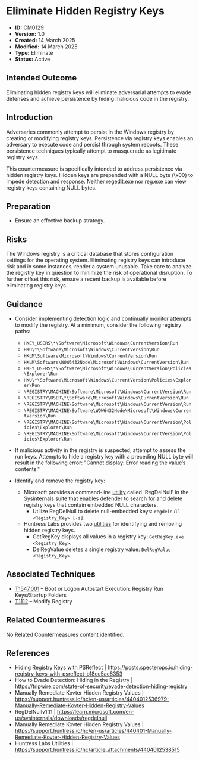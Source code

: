 # Eliminate Hidden Registry Keys

* **ID:** CM0129
* **Version:** 1.0
* **Created:** 14 March 2025
* **Modified:** 14 March 2025
* **Type:** Eliminate
* **Status:** Active

## Intended Outcome

Eliminating hidden registry keys will eliminate adversarial attempts to evade defenses and achieve persistence by hiding malicious code in the registry.  

## Introduction

Adversaries commonly attempt to persist in the Windows registry by creating or modifying registry keys. Persistence via registry keys enables an adversary to execute code and persist through system reboots. These persistence techniques typically attempt to masquerade as legitimate registry keys. 

This countermeasure is specifically intended to address persistence via hidden registry keys. Hidden keys are prepended with a NULL byte (\x00) to impede detection and response. Neither regedit.exe nor reg.exe can view registry keys containing NULL bytes.    

## Preparation

-	Ensure an effective backup strategy.

## Risks

The Windows registry is a critical database that stores configuration settings for the operating system. Eliminating registry keys can introduce risk and in some instances, render a system unusable. Take care to analyze the registry key in question to minimize the risk of operational disruption. To further offset this risk, ensure a recent backup is available before eliminating registry keys.   

## Guidance

-	Consider implementing detection logic and continually monitor attempts to modify the registry. At a minimum, consider the following registry paths:

    - `HKEY_USERS\*\Software\Microsoft\Windows\CurrentVersion\Run`
    - `HKU\*\Software\Microsoft\Windows\CurrentVersion\Run`
    - `HKLM\Software\Microsoft\Windows\CurrentVersion\Run`
    - `HKLM\Software\WOW6432Node\Microsoft\Windows\CurrentVersion\Run`
    - `HKEY_USERS\*\Software\Microsoft\Windows\CurrentVersion\Policies\Explorer\Run`
    - `HKU\*\Software\Microsoft\Windows\CurrentVersion\Policies\Explorer\Run`
    - `\REGISTRY\MACHINE\Software\Microsoft\Windows\CurrentVersion\Run`
    - `\REGISTRY\USER\*\Software\Microsoft\Windows\CurrentVersion\Run`
    - `\REGISTRY\MACHINE\Software\Microsoft\Windows\CurrentVersion\Run`
    - `\REGISTRY\MACHINE\Software\WOW6432Node\Microsoft\Windows\CurrentVersion\Run`
    - `\REGISTRY\MACHINE\Software\Microsoft\Windows\CurrentVersion\Policies\Explorer\Run`
    - `\REGISTRY\MACHINE\Software\Microsoft\Windows\CurrentVersion\Policies\Explorer\Run`

-	If malicious activity in the registry is suspected, attempt to assess the run keys. Attempts to hide a registry key with a preceding NULL byte will result in the following error: "Cannot display: Error reading the value’s contents."
-	Identify and remove the registry key:
    - Microsoft provides a command-line [utility](https://learn.microsoft.com/en-us/sysinternals/downloads/regdelnull) called 'RegDelNull' in the Sysinternals suite that enables defender to search for and delete registry keys that contain embedded NULL characters. 
        - Utilize RegDelNull to delete null-embedded keys: `regdelnull <Registry_Key> [-s]`.
    -   Huntress Labs provides two [utilities](https://support.huntress.io/hc/article_attachments/4404012538515) for identifying and removing hidden registry keys.
        - GetRegKey displays all values in a registry key: `GetRegKey.exe <Registry_Key>`.
        - DelRegValue deletes a single registry value: `DelRegValue <Registry_Key>`.

## Associated Techniques

-	[T1547.001](https://attack.mitre.org/techniques/T1547/001/) – Boot or Logon Autostart Execution: Registry Run Keys/Startup Folders
-	[T1112](https://attack.mitre.org/techniques/T1112/) – Modify Registry

## Related Countermeasures

No Related Countermeasures content identified.

## References

-	Hiding Registry Keys with PSReflect | <https://posts.specterops.io/hiding-registry-keys-with-psreflect-b18ec5ac8353>
-	How to Evade Detection: Hiding in the Registry | <https://tripwire.com/state-of-security/evade-detection-hiding-registry>
-	Manually Remediate Kovter Hidden Registry Values | <https://support.huntress.io/hc/en-us/articles/4404012536979-Manually-Remediate-Kovter-Hidden-Registry-Values>
- RegDelNullv1.11 | <https://learn.microsoft.com/en-us/sysinternals/downloads/regdelnull>
- Manually Remediate Kovter Hidden Registry Values | <https://support.huntress.io/hc/en-us/articles/440401-Manually-Remediate-Kovter-Hidden-Registry-Values>
- Huntress Labs Utilities | <https://support.huntress.io/hc/article_attachments/4404012538515>
